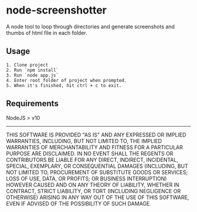 # node-screenshotter
A node tool to loop through directories and generate screenshots and thumbs of html file in each folder.  

## Usage
    1. Clone project
    2. Run `npm install`
    3. Run `node app.js`
    4. Enter root folder of project when prompted.
    5. When it's finished, hit ctrl + c to exit.

## Requirements

NodeJS > v10

---
THIS SOFTWARE IS PROVIDED "AS IS" AND ANY EXPRESSED OR IMPLIED WARRANTIES, INCLUDING, BUT NOT LIMITED TO, THE IMPLIED WARRANTIES OF MERCHANTABILITY AND FITNESS FOR A PARTICULAR PURPOSE ARE DISCLAIMED. IN NO EVENT SHALL THE REGENTS OR CONTRIBUTORS BE LIABLE FOR ANY DIRECT, INDIRECT, INCIDENTAL, SPECIAL, EXEMPLARY, OR CONSEQUENTIAL DAMAGES (INCLUDING, BUT NOT LIMITED TO, PROCUREMENT OF SUBSTITUTE GOODS OR SERVICES; LOSS OF USE, DATA, OR PROFITS; OR BUSINESS INTERRUPTION)
HOWEVER CAUSED AND ON ANY THEORY OF LIABILITY, WHETHER IN CONTRACT, STRICT LIABILITY, OR TORT (INCLUDING NEGLIGENCE OR OTHERWISE) ARISING IN ANY WAY OUT OF THE USE OF THIS SOFTWARE, EVEN IF ADVISED OF THE POSSIBILITY OF SUCH DAMAGE.
